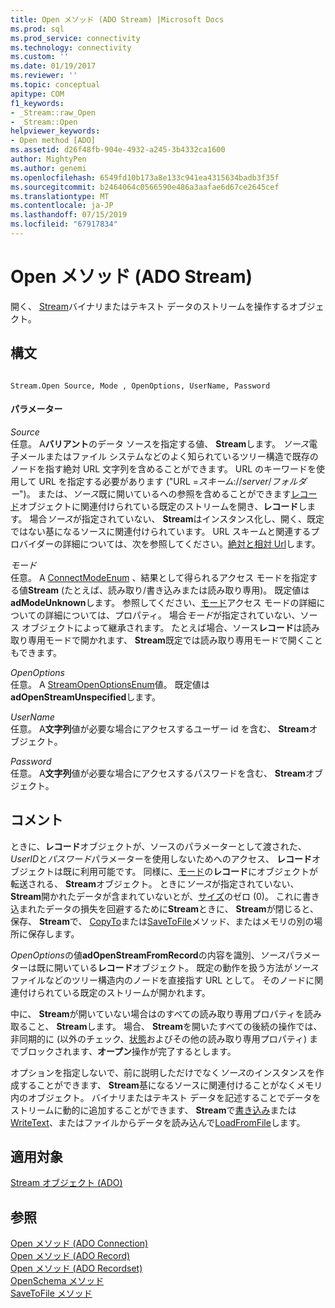 ```yaml
---
title: Open メソッド (ADO Stream) |Microsoft Docs
ms.prod: sql
ms.prod_service: connectivity
ms.technology: connectivity
ms.custom: ''
ms.date: 01/19/2017
ms.reviewer: ''
ms.topic: conceptual
apitype: COM
f1_keywords:
- _Stream::raw_Open
- _Stream::Open
helpviewer_keywords:
- Open method [ADO]
ms.assetid: d26f48fb-904e-4932-a245-3b4332ca1600
author: MightyPen
ms.author: genemi
ms.openlocfilehash: 6549fd10b173a8e133c941ea4315634badb3f35f
ms.sourcegitcommit: b2464064c0566590e486a3aafae6d67ce2645cef
ms.translationtype: MT
ms.contentlocale: ja-JP
ms.lasthandoff: 07/15/2019
ms.locfileid: "67917834"
---
```

# <a name="open-method-ado-stream"></a>Open メソッド (ADO Stream)
開く、 [Stream](../../../ado/reference/ado-api/stream-object-ado.md)バイナリまたはテキスト データのストリームを操作するオブジェクト。  
  
## <a name="syntax"></a>構文  
  
```  
  
Stream.Open Source, Mode , OpenOptions, UserName, Password  
```  
  
#### <a name="parameters"></a>パラメーター  
 *Source*  
 任意。 A**バリアント**のデータ ソースを指定する値、 **Stream**します。 *ソース*電子メールまたはファイル システムなどのよく知られているツリー構造で既存のノードを指す絶対 URL 文字列を含めることができます。 URL のキーワードを使用して URL を指定する必要があります ("URL =*スキーム*://*server*/*フォルダー*")。 または、*ソース*既に開いているへの参照を含めることができます[レコード](../../../ado/reference/ado-api/record-object-ado.md)オブジェクトに関連付けられている既定のストリームを開き、**レコード**します。 場合*ソース*が指定されていない、 **Stream**はインスタンス化し、開く、既定ではない基になるソースに関連付けられています。 URL スキームと関連するプロバイダーの詳細については、次を参照してください。[絶対と相対 Url](../../../ado/guide/data/absolute-and-relative-urls.md)します。  
  
 *モード*  
 任意。 A [ConnectModeEnum](../../../ado/reference/ado-api/connectmodeenum.md) 、結果として得られるアクセス モードを指定する値**Stream** (たとえば、読み取り/書き込みまたは読み取り専用)。 既定値は**adModeUnknown**します。 参照してください、[モード](../../../ado/reference/ado-api/mode-property-ado.md)アクセス モードの詳細についての詳細については、プロパティ。 場合*モード*が指定されていない、ソース オブジェクトによって継承されます。 たとえば場合、ソース**レコード**は読み取り専用モードで開かれます、 **Stream**既定では読み取り専用モードで開くこともできます。  
  
 *OpenOptions*  
 任意。 A [StreamOpenOptionsEnum](../../../ado/reference/ado-api/streamopenoptionsenum.md)値。 既定値は**adOpenStreamUnspecified**します。  
  
 *UserName*  
 任意。 A**文字列**値が必要な場合にアクセスするユーザー id を含む、 **Stream**オブジェクト。  
  
 *Password*  
 任意。 A**文字列**値が必要な場合にアクセスするパスワードを含む、 **Stream**オブジェクト。  
  
## <a name="remarks"></a>コメント  
 ときに、**レコード**オブジェクトが、ソースのパラメーターとして渡された、 *UserID*と*パスワード*パラメーターを使用しないためへのアクセス、 **レコード**オブジェクトは既に利用可能です。 同様に、[モード](../../../ado/reference/ado-api/mode-property-ado.md)の**レコード**にオブジェクトが転送される、 **Stream**オブジェクト。 ときに*ソース*が指定されていない、 **Stream**開かれたデータが含まれていないとが、[サイズ](../../../ado/reference/ado-api/size-property-ado-stream.md)のゼロ (0)。 これに書き込まれたデータの損失を回避するために**Stream**ときに、 **Stream**が閉じると、保存、 **Stream**で、 [CopyTo](../../../ado/reference/ado-api/copyto-method-ado.md)または[SaveToFile](../../../ado/reference/ado-api/savetofile-method.md)メソッド、またはメモリの別の場所に保存します。  
  
 *OpenOptions*の値**adOpenStreamFromRecord**の内容を識別、*ソース*パラメーターは既に開いている**レコード**オブジェクト。 既定の動作を扱う方法が*ソース*ファイルなどのツリー構造内のノードを直接指す URL として。 そのノードに関連付けられている既定のストリームが開かれます。  
  
 中に、 **Stream**が開いていない場合はのすべての読み取り専用プロパティを読み取ること、 **Stream**します。 場合、 **Stream**を開いたすべての後続の操作では、非同期的に (以外のチェック、[状態](../../../ado/reference/ado-api/state-property-ado.md)およびその他の読み取り専用プロパティ) までブロックされます、**オープン**操作が完了するとします。  
  
 オプションを指定しないで、前に説明しただけでなく*ソース*のインスタンスを作成することができます、 **Stream**基になるソースに関連付けることがなくメモリ内のオブジェクト。 バイナリまたはテキスト データを記述することでデータをストリームに動的に追加することができます、 **Stream**で[書き込み](../../../ado/reference/ado-api/write-method.md)または[WriteText](../../../ado/reference/ado-api/writetext-method.md)、またはファイルからデータを読み込んで[LoadFromFile](../../../ado/reference/ado-api/loadfromfile-method-ado.md)します。  
  
## <a name="applies-to"></a>適用対象  
 [Stream オブジェクト (ADO)](../../../ado/reference/ado-api/stream-object-ado.md)  
  
## <a name="see-also"></a>参照  
 [Open メソッド (ADO Connection)](../../../ado/reference/ado-api/open-method-ado-connection.md)   
 [Open メソッド (ADO Record)](../../../ado/reference/ado-api/open-method-ado-record.md)   
 [Open メソッド (ADO Recordset)](../../../ado/reference/ado-api/open-method-ado-recordset.md)   
 [OpenSchema メソッド](../../../ado/reference/ado-api/openschema-method.md)   
 [SaveToFile メソッド](../../../ado/reference/ado-api/savetofile-method.md)
